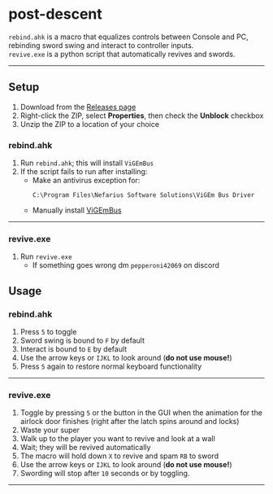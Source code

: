 # post-descent

`rebind.ahk` is a macro that equalizes controls between Console and PC, rebinding sword swing and interact to controller inputs.  
`revive.exe` is a python script that automatically revives and swords.

---

## Setup

1. Download from the [Releases page](https://github.com/Alice42069/post-descent/releases)
2. Right-click the ZIP, select **Properties**, then check the **Unblock** checkbox  
3. Unzip the ZIP to a location of your choice 

### rebind.ahk

1. Run `rebind.ahk`; this will install `ViGEmBus`
2. If the script fails to run after installing:  
   - Make an antivirus exception for:  
     ```
     C:\Program Files\Nefarius Software Solutions\ViGEm Bus Driver
     ```  
   - Manually install [ViGEmBus](https://github.com/nefarius/ViGEmBus/releases)  

---

### revive.exe

1. Run `revive.exe`  
   - If something goes wrong dm `pepperoni42069` on discord

## Usage

### rebind.ahk

1. Press `5` to toggle  
2. Sword swing is bound to `F` by default  
3. Interact is bound to `E` by default  
4. Use the arrow keys or `IJKL` to look around (**do not use mouse!**)  
5. Press `5` again to restore normal keyboard functionality  

---

### revive.exe
1. Toggle by pressing `5` or the button in the GUI when the animation for the airlock door finishes (right after the latch spins around and locks)
2. Waste your super
3. Walk up to the player you want to revive and look at a wall  
4. Wait; they will be revived automatically
5. The macro will hold down `X` to revive and spam `RB` to sword  
6. Use the arrow keys or `IJKL` to look around (**do not use mouse!**)  
7. Swording will stop after `10` seconds or by toggling.  

---
